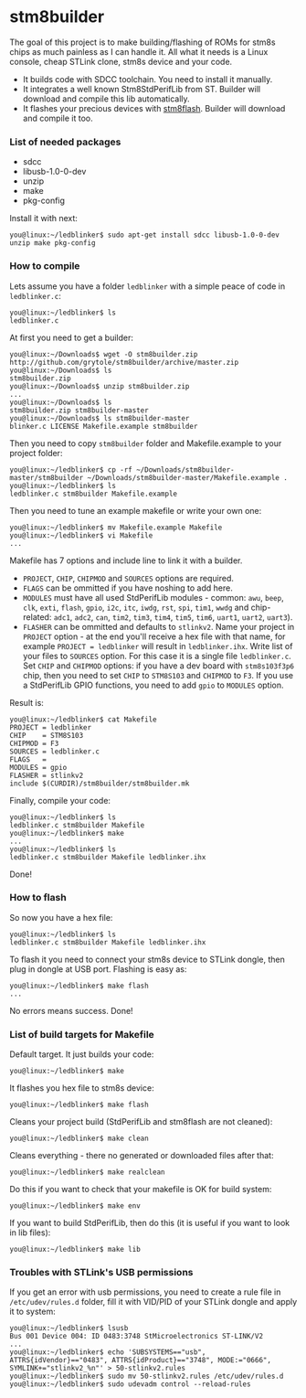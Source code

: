 # stm8builder

The goal of this project is to make building/flashing of ROMs for stm8s chips as much painless as I can handle it.
All what it needs is a Linux console, cheap STLink clone, stm8s device and your code.

- It builds code with SDCC toolchain. You need to install it manually.
- It integrates a well known Stm8StdPerifLib from ST. Builder will download and compile this lib automatically.
- It flashes your precious devices with [stm8flash](https://github.com/vdudouyt/stm8flash). Builder will download and compile it too.

### List of needed packages
- sdcc
- libusb-1.0-0-dev
- unzip
- make
- pkg-config

Install it with next:
```
you@linux:~/ledblinker$ sudo apt-get install sdcc libusb-1.0-0-dev unzip make pkg-config
```

### How to compile
Lets assume you have a folder `ledblinker` with a simple peace of code in `ledblinker.c`:
```
you@linux:~/ledblinker$ ls
ledblinker.c
```
At first you need to get a builder:
```
you@linux:~/Downloads$ wget -O stm8builder.zip http://github.com/grytole/stm8builder/archive/master.zip
you@linux:~/Downloads$ ls
stm8builder.zip
you@linux:~/Downloads$ unzip stm8builder.zip
...
you@linux:~/Downloads$ ls
stm8builder.zip stm8builder-master
you@linux:~/Downloads$ ls stm8builder-master
blinker.c LICENSE Makefile.example stm8builder
```
Then you need to copy `stm8builder` folder and Makefile.example to your project folder:
```
you@linux:~/ledblinker$ cp -rf ~/Downloads/stm8builder-master/stm8builder ~/Downloads/stm8builder-master/Makefile.example .
you@linux:~/ledblinker$ ls
ledblinker.c stm8builder Makefile.example
```
Then you need to tune an example makefile or write your own one:
```
you@linux:~/ledblinker$ mv Makefile.example Makefile
you@linux:~/ledblinker$ vi Makefile
...
```
Makefile has 7 options and include line to link it with a builder.
- `PROJECT`, `CHIP`, `CHIPMOD` and `SOURCES` options are required.
- `FLAGS` can be ommitted if you have noshing to add here.
- `MODULES` must have all used StdPerifLib modules - common: `awu`, `beep`, `clk`, `exti`, `flash`, `gpio`, `i2c`, `itc`, `iwdg`, `rst`, `spi`, `tim1`, `wwdg` and chip-related: `adc1`, `adc2`, `can`, `tim2`, `tim3`, `tim4`, `tim5`, `tim6`, `uart1`, `uart2`, `uart3`).
- `FLASHER` can be ommitted and defaults to `stlinkv2`.
Name your project in `PROJECT` option - at the end you'll receive a hex file with that name, for example `PROJECT = ledblinker` will result in `ledblinker.ihx`.
Write list of your files to `SOURCES` option. For this case it is a single file `ledblinker.c`.
Set `CHIP` and `CHIPMOD` options: if you have a dev board with `stm8s103f3p6` chip, then you need to set `CHIP` to `STM8S103` and `CHIPMOD` to `F3`.
If you use a StdPerifLib GPIO functions, you need to add `gpio` to `MODULES` option.

Result is:
```
you@linux:~/ledblinker$ cat Makefile
PROJECT = ledblinker
CHIP    = STM8S103
CHIPMOD = F3
SOURCES = ledblinker.c
FLAGS   = 
MODULES = gpio
FLASHER = stlinkv2
include $(CURDIR)/stm8builder/stm8builder.mk
```

Finally, compile your code:
```
you@linux:~/ledblinker$ ls
ledblinker.c stm8builder Makefile
you@linux:~/ledblinker$ make
...
you@linux:~/ledblinker$ ls
ledblinker.c stm8builder Makefile ledblinker.ihx
```
Done!

### How to flash
So now you have a hex file:
```
you@linux:~/ledblinker$ ls
ledblinker.c stm8builder Makefile ledblinker.ihx
```
To flash it you need to connect your stm8s device to STLink dongle, then plug in dongle at USB port.
Flashing is easy as:
```
you@linux:~/ledblinker$ make flash
...
```
No errors means success. Done!

### List of build targets for Makefile
Default target. It just builds your code:
```
you@linux:~/ledblinker$ make
```
It flashes you hex file to stm8s device:
```
you@linux:~/ledblinker$ make flash
```
Cleans your project build (StdPerifLib and stm8flash are not cleaned):
```
you@linux:~/ledblinker$ make clean
```
Cleans everything - there no generated or downloaded files after that:
```
you@linux:~/ledblinker$ make realclean
```
Do this if you want to check that your makefile is OK for build system:
```
you@linux:~/ledblinker$ make env
```
If you want to build StdPerifLib, then do this (it is useful if you want to look in lib files):
```
you@linux:~/ledblinker$ make lib
```

### Troubles with STLink's USB permissions
If you get an error with usb permissions, you need to create a rule file in `/etc/udev/rules.d` folder, fill it with VID/PID of your STLink dongle and apply it to system:
```
you@linux:~/ledblinker$ lsusb
Bus 001 Device 004: ID 0483:3748 StMicroelectronics ST-LINK/V2
...
you@linux:~/ledblinker$ echo 'SUBSYSTEMS=="usb", ATTRS{idVendor}=="0483", ATTRS{idProduct}=="3748", MODE:="0666", SYMLINK+="stlinkv2_%n"' > 50-stlinkv2.rules
you@linux:~/ledblinker$ sudo mv 50-stlinkv2.rules /etc/udev/rules.d
you@linux:~/ledblinker$ sudo udevadm control --reload-rules
```
